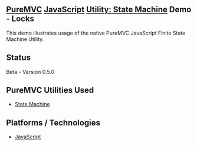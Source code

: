 ## [PureMVC](http://puremvc.github.com/) [JavaScript](https://github.com/PureMVC/puremvc-js-multicore-framework/wiki) [Utility: State Machine](https://github.com/camsjams/puremvc-js-util-statemachine/wiki) Demo - Locks

This demo illustrates usage of the native PureMVC JavaScript Finite State Machine Utility.

## Status
Beta - Version 0.5.0

## PureMVC Utilities Used
* [State Machine](https://github.com/camsjams/puremvc-js-util-statemachine/wiki)

## Platforms / Technologies
* [JavaScript](http://en.wikipedia.org/wiki/JavaScript)